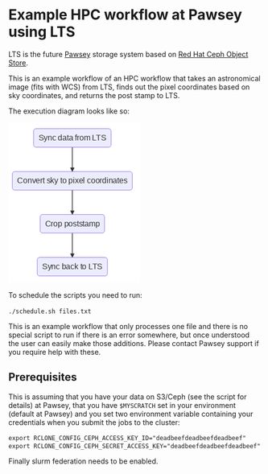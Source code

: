 # Example HPC workflow at Pawsey using LTS

LTS is the future [Pawsey][pawsey] storage system based on [Red Hat Ceph Object Store][ceph].

This is an example workflow of an HPC workflow that takes an astronomical image (fits with WCS) from LTS, finds out the pixel coordinates based on sky coordinates, and returns the post stamp to LTS. 

The execution diagram looks like so:

![Diagram](workflow.png)

To schedule the scripts you need to run:

`./schedule.sh files.txt`

This is an example workflow that only processes one file and there is no special script to run if there is an error somewhere, but once understood the user can easily make those additions. Please contact Pawsey support if you require help with these.

## Prerequisites

This is assuming that you have your data on S3/Ceph (see the script for details) at Pawsey, that you have `$MYSCRATCH` set in your environment (default at Pawsey) and you set two environment variable containing your credentials when you submit the jobs to the cluster:

```
export RCLONE_CONFIG_CEPH_ACCESS_KEY_ID="deadbeefdeadbeefdeadbeef"
export RCLONE_CONFIG_CEPH_SECRET_ACCESS_KEY="deadbeefdeadbeefdeadbeef"
```
Finally slurm federation needs to be enabled.


[pawsey]: https://pawsey.org.au 
[ceph]: https://docs.ceph.com/en/latest/radosgw/
